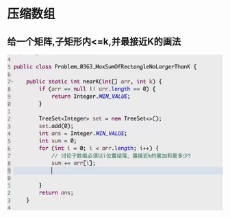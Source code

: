 # 压缩数组

## 给一个矩阵,子矩形内<=k,并最接近K的画法



![image-20211014202743171](https://raw.githubusercontent.com/handsomeyi/Pics/master/image-20211014202743171.png)







